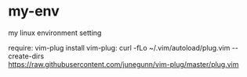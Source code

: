 # my-env
my linux environment setting

require: vim-plug
install vim-plug:
curl -fLo ~/.vim/autoload/plug.vim --create-dirs \
    https://raw.githubusercontent.com/junegunn/vim-plug/master/plug.vim
